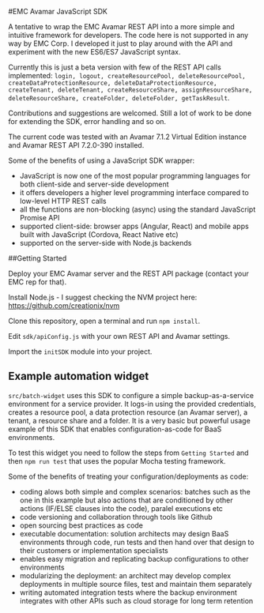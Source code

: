 #EMC Avamar JavaScript SDK

A tentative to wrap the EMC Avamar REST API into a more simple and intuitive framework for developers. The code here is not supported in any way by EMC Corp. I developed it just to play around with the API and experiment with the new ES6/ES7 JavaScript syntax.

Currently this is just a beta version with few of the REST API calls implemented: 
`login, logout, createResourcePool, deleteResourcePool, createDataProtectionResource, deleteDataProtectionResource, createTenant, deleteTenant, createResourceShare, assignResourceShare, deleteResourceShare, createFolder, deleteFolder, getTaskResult`. 

Contributions and suggestions are welcomed. Still a lot of work to be done for extending the SDK, error handling and so on.

The current code was tested with an Avamar 7.1.2 Virtual Edition instance and Avamar REST API 7.2.0-390 installed.

Some of the benefits of using a JavaScript SDK wrapper:
- JavaScript is now one of the most popular programming languages for both client-side and server-side development
- it offers developers a higher level programming interface compared to low-level HTTP REST calls
- all the functions are non-blocking (async) using the standard JavaScript Promise API
- supported client-side: browser apps (Angular, React) and mobile apps built with JavaScript (Cordova, React Native etc)
- supported on the server-side with Node.js backends

##Getting Started

Deploy your EMC Avamar server and the REST API package (contact your EMC rep for that).

Install Node.js - I suggest checking the NVM project here: https://github.com/creationix/nvm

Clone this repository, open a terminal and run `npm install`.

Edit `sdk/apiConfig.js` with your own REST API and Avamar settings.

Import the `initSDK` module into your project.

## Example automation widget

`src/batch-widget` uses this SDK to configure a simple backup-as-a-service environment for a service provider. It logs-in using the provided credentials, creates a resource pool, a data protection resource (an Avamar server), a tenant, a resource share and a folder. It is a very basic but powerful usage example of this SDK that enables configuration-as-code for BaaS environments. 

To test this widget you need to follow the steps from `Getting Started` and then `npm run test` that uses the popular Mocha testing framework.

Some of the benefits of treating your configuration/deployments as code:
- coding alows both simple and complex scenarios: batches such as the one in this example but also actions that are conditioned by other actions (IF/ELSE clauses into the code), paralel executions etc
- code versioning and collaboration through tools like Github
- open sourcing best practices as code
- executable documentation: solution architects may design BaaS environments through code, run tests and then hand over that design to their customers or implementation specialists 
- enables easy migration and replicating backup configurations to other environments
- modularizing the deployment: an architect may develop complex deployments in multiple source files, test and maintain them separately 
- writing automated integration tests where the backup environment integrates with other APIs such as cloud storage for long term retention 
